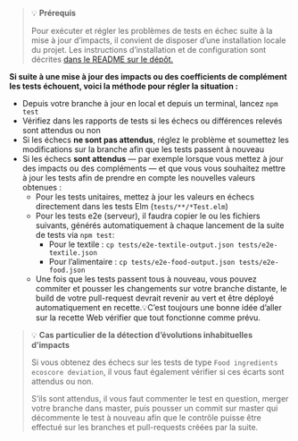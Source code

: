 > 💡 **Prérequis**
>
> Pour exécuter et régler les problèmes de tests en échec suite à la mise à jour d’impacts, il convient de disposer d’une installation locale du projet. Les instructions d’installation et de configuration sont décrites [dans le README sur le dépôt.](https://github.com/MTES-MCT/ecobalyse/blob/master/README.md)

**Si suite à une mise à jour des impacts ou des coefficients de complément les tests échouent, voici la méthode pour régler la situation :**

- Depuis votre branche à jour en local et depuis un terminal, lancez `npm test`
- Vérifiez dans les rapports de tests si les échecs ou différences relevés sont attendus ou non
- Si les échecs **ne sont pas attendus**, réglez le problème et soumettez les modifications sur la branche afin que les tests passent à nouveau
- Si les échecs **sont attendus** — par exemple lorsque vous mettez à jour des impacts ou des compléments — et que vous vous souhaitez mettre à jour les tests afin de prendre en compte les nouvelles valeurs obtenues :
    - Pour les tests unitaires, mettez à jour les valeurs en échecs directement dans les tests Elm (`tests/**/*Test.elm`)
    - Pour les tests e2e (serveur), il faudra copier le ou les fichiers suivants, générés automatiquement à chaque lancement de la suite de tests via `npm test`:
        - Pour le textile : `cp tests/e2e-textile-output.json tests/e2e-textile.json`
        - Pour l’alimentaire : `cp tests/e2e-food-output.json tests/e2e-food.json`
    - Une fois que les tests passent tous à nouveau, vous pouvez commiter et pousser les changements sur votre branche distante, le build de votre pull-request devrait revenir au vert et être déployé automatiquement en recette.💡C’est toujours une bonne idée d’aller sur la recette Web vérifier que tout fonctionne comme prévu.


> 💡 **Cas particulier de la détection d’évolutions inhabituelles d’impacts**
>
> Si vous obtenez des échecs sur les tests de type `Food ingredients ecoscore deviation`, il vous faut également vérifier si ces écarts sont attendus ou non.
>
> S’ils sont attendus, il vous faut commenter le test en question, merger votre branche dans master, puis pousser un commit sur master qui décommente le test à nouveau afin que le contrôle puisse être effectué sur les branches et pull-requests créées par la suite.
